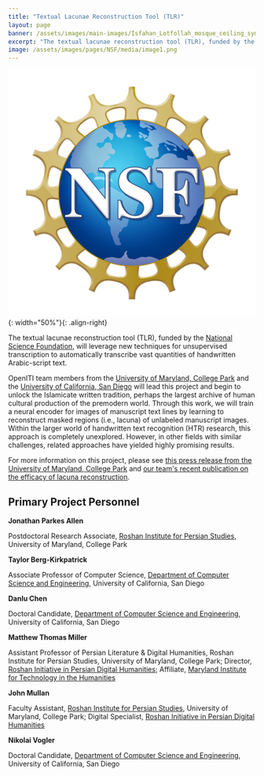 ```yaml
---
title: "Textual Lacunae Reconstruction Tool (TLR)"
layout: page
banner: /assets/images/main-images/Isfahan_Lotfollah_mosque_ceiling_symmetric_narrow_border.png
excerpt: "The textual lacunae reconstruction tool (TLR), funded by the National Science Foundation, will leverage new techniques for unsupervised transcription to automatically transcribe vast quantities of handwritten Arabic-script text."
image: /assets/images/pages/NSF/media/image1.png
---
```


![](/assets/images/pages/NSF/media/image1.png){: width="50%"}{: .align-right}

The textual lacunae reconstruction tool (TLR), funded by the [National Science Foundation](https://www.nsf.gov/), will leverage new techniques for unsupervised transcription to automatically transcribe vast quantities of handwritten Arabic-script text.

OpenITI team members from the [University of Maryland, College Park](https://umd.edu/) and the [University of California, San Diego](https://ucsd.edu/) will lead this project and begin to unlock the Islamicate written tradition, perhaps the largest archive of human cultural production of the premodern world. Through this work, we will train a neural encoder for images of manuscript text lines by learning to reconstruct masked regions (i.e., lacuna) of unlabeled manuscript images. Within the larger world of handwritten text recognition (HTR) research, this approach is completely unexplored. However, in other fields with similar challenges, related approaches have yielded highly promising results. 

For more information on this project, please see [this press release from the University of Maryland, College Park](https://arhu.umd.edu/news/nsf-grant-funds-research-islamicate-manuscript-transcription-methods) and [our team's recent publication on the efficacy of lacuna reconstruction](https://arxiv.org/abs/2112.08692). 

## Primary Project Personnel

**Jonathan Parkes Allen**

Postdoctoral Research Associate, [Roshan Institute for Persian Studies](https://sllc.umd.edu/fields/persian), University of Maryland, College Park

**Taylor Berg-Kirkpatrick**

Associate Professor of Computer Science, [Department of Computer Science and Engineering](https://cse.ucsd.edu/), University of California, San Diego

**Danlu Chen**

Doctoral Candidate, [Department of Computer Science and Engineering](https://cse.ucsd.edu/), University of California, San Diego

**Matthew Thomas Miller**

Assistant Professor of Persian Literature & Digital Humanities, Roshan Institute for Persian Studies, University of Maryland, College Park; Director, [Roshan Initiative in Persian Digital Humanities](https://sllc.umd.edu/fields/persian/roshan-institute/digital-humanities); Affiliate, [Maryland Institute for Technology in the Humanities](https://mith.umd.edu/)

**John Mullan**

Faculty Assistant, [Roshan Institute for Persian Studies](https://sllc.umd.edu/fields/persian), University of Maryland, College Park; Digital Specialist, [Roshan Initiative in Persian Digital Humanities](https://sllc.umd.edu/fields/persian/roshan-institute/digital-humanities)

**Nikolai Vogler**

Doctoral Candidate, [Department of Computer Science and Engineering](https://cse.ucsd.edu/), University of California, San Diego
